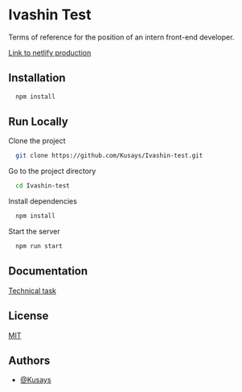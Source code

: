 # Ivashin Test

Terms of reference for the position of an intern front-end developer.

[Link to netlify production](https://tubular-llama-0a829b.netlify.app)

## Installation

```bash
  npm install
```
    
## Run Locally

Clone the project

```bash
  git clone https://github.com/Kusays/Ivashin-test.git
```

Go to the project directory

```bash
  cd Ivashin-test
```

Install dependencies

```bash
  npm install
```

Start the server

```bash
  npm run start
```


## Documentation

[Technical task](./TECHNICAL_TASK.md)


## License

[MIT](./LICENSE)


## Authors

- [@Kusays](https://github.com/Kusays)


